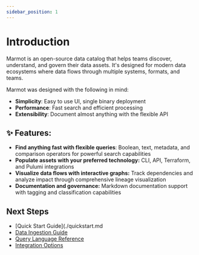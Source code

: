 ```yaml
---
sidebar_position: 1
---
```


# Introduction

Marmot is an open-source data catalog that helps teams discover, understand, and govern their data assets. It's designed for modern data ecosystems where data flows through multiple systems, formats, and teams.

Marmot was designed with the following in mind:

- **Simplicity**: Easy to use UI, single binary deployment
- **Performance**: Fast search and efficient processing
- **Extensibility**: Document almost anything with the flexible API

## ✨ Features:

- **Find anything fast with flexible queries**: Boolean, text, metadata, and comparison operators for powerful search capabilities
- **Populate assets with your preferred technology:** CLI, API, Terraform, and Pulumi integrations
- **Visualize data flows with interactive graphs:** Track dependencies and analyze impact through comprehensive lineage visualization
- **Documentation and governance:** Markdown documentation support with tagging and classification capabilities

## Next Steps

- [Quick Start Guide](./quickstart.md
- [Data Ingestion Guide](./data-ingestion.md)
- [Query Language Reference](./query-language.md)
- [Integration Options](./integration.md)
